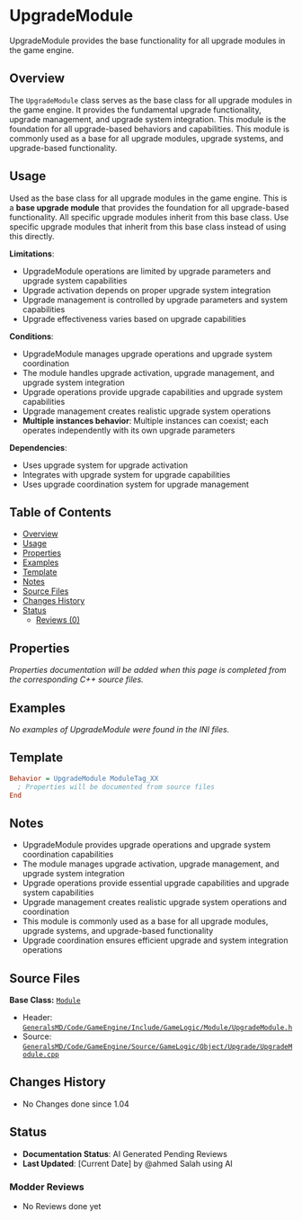 # UpgradeModule

UpgradeModule provides the base functionality for all upgrade modules in the game engine.

## Overview

The `UpgradeModule` class serves as the base class for all upgrade modules in the game engine. It provides the fundamental upgrade functionality, upgrade management, and upgrade system integration. This module is the foundation for all upgrade-based behaviors and capabilities. This module is commonly used as a base for all upgrade modules, upgrade systems, and upgrade-based functionality.

## Usage

Used as the base class for all upgrade modules in the game engine. This is a **base upgrade module** that provides the foundation for all upgrade-based functionality. All specific upgrade modules inherit from this base class. Use specific upgrade modules that inherit from this base class instead of using this directly.

**Limitations**:
- UpgradeModule operations are limited by upgrade parameters and upgrade system capabilities
- Upgrade activation depends on proper upgrade system integration
- Upgrade management is controlled by upgrade parameters and system capabilities
- Upgrade effectiveness varies based on upgrade capabilities

**Conditions**:
- UpgradeModule manages upgrade operations and upgrade system coordination
- The module handles upgrade activation, upgrade management, and upgrade system integration
- Upgrade operations provide upgrade capabilities and upgrade system capabilities
- Upgrade management creates realistic upgrade system operations
- **Multiple instances behavior**: Multiple instances can coexist; each operates independently with its own upgrade parameters

**Dependencies**:
- Uses upgrade system for upgrade activation
- Integrates with upgrade system for upgrade capabilities
- Uses upgrade coordination system for upgrade management

## Table of Contents

- [Overview](#overview)
- [Usage](#usage)
- [Properties](#properties)
- [Examples](#examples)
- [Template](#template)
- [Notes](#notes)
- [Source Files](#source-files)
- [Changes History](#changes-history)
- [Status](#status)
  - [Reviews (0)](#modder-reviews)

## Properties

*Properties documentation will be added when this page is completed from the corresponding C++ source files.*

## Examples

*No examples of UpgradeModule were found in the INI files.*

## Template

```ini
Behavior = UpgradeModule ModuleTag_XX
  ; Properties will be documented from source files
End
```

## Notes

- UpgradeModule provides upgrade operations and upgrade system coordination capabilities
- The module manages upgrade activation, upgrade management, and upgrade system integration
- Upgrade operations provide essential upgrade capabilities and upgrade system capabilities
- Upgrade management creates realistic upgrade system operations and coordination
- This module is commonly used as a base for all upgrade modules, upgrade systems, and upgrade-based functionality
- Upgrade coordination ensures efficient upgrade and system integration operations

## Source Files

**Base Class:** [`Module`](../../GeneralsMD/Code/GameEngine/Include/GameLogic/Module/Module.h)

- Header: [`GeneralsMD/Code/GameEngine/Include/GameLogic/Module/UpgradeModule.h`](../../GeneralsMD/Code/GameEngine/Include/GameLogic/Module/UpgradeModule.h)
- Source: [`GeneralsMD/Code/GameEngine/Source/GameLogic/Object/Upgrade/UpgradeModule.cpp`](../../GeneralsMD/Code/GameEngine/Source/GameLogic/Object/Upgrade/UpgradeModule.cpp)

## Changes History

- No Changes done since 1.04

## Status

- **Documentation Status**: AI Generated Pending Reviews 
- **Last Updated**: [Current Date] by @ahmed Salah using AI

### Modder Reviews 
- No Reviews done yet